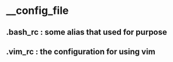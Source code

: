 # __config_file
## .bash_rc : some alias that used for purpose
## .vim_rc : the configuration for using vim

